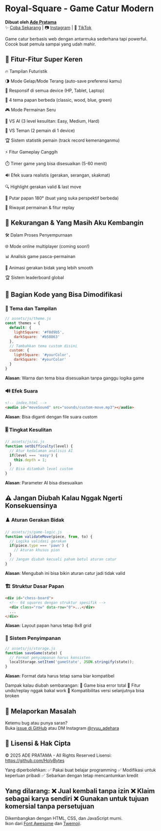 # Royal-Square - Game Catur Modern

**Dibuat oleh [Ade Pratama](https://github.com/HolyBytes)**  
✨ [Coba Sekarang](https://holybytes.github.io/Royal-Square/) | 📷 [Instagram](https://instagram.com/ryuu_adehara) | 🎵 [TikTok](https://tiktok.com/@anindya_lover12)

Game catur berbasis web dengan antarmuka sederhana tapi powerful. Cocok buat pemula sampai yang udah mahir.

## 🌟 Fitur-Fitur Super Keren
🔥 Tampilan Futuristik

🌗 Mode Gelap/Mode Terang (auto-save preferensi kamu)

📱 Responsif di semua device (HP, Tablet, Laptop)

🎨 4 tema papan berbeda (classic, wood, blue, green)

🎮 Mode Permainan Seru

🤖 VS AI (3 level kesulitan: Easy, Medium, Hard)

👥 VS Teman (2 pemain di 1 device)

🏆 Sistem statistik pemain (track record kemenanganmu)

⚡ Fitur Gameplay Canggih

⏱️ Timer game yang bisa disesuaikan (5-60 menit)

🔊 Efek suara realistis (gerakan, serangan, skakmat)

🔍 Highlight gerakan valid & last move

🔄 Putar papan 180° (buat yang suka perspektif berbeda)

📜 Riwayat permainan & fitur replay


## 🚧 Kekurangan & Yang Masih Aku Kembangin
🛠️ Dalam Proses Penyempurnaan

🌐 Mode online multiplayer (coming soon!)

📊 Analisis game pasca-permainan

🎥 Animasi gerakan bidak yang lebih smooth

🏆 Sistem leaderboard global



## 🔧 Bagian Kode yang Bisa Dimodifikasi


### 🎨 Tema dan Tampilan
```javascript
// assets/js/theme.js
const themes = {
  default: {
    lightSquare: '#f0d9b5',
    darkSquare: '#b58863'
  },
  // Tambahkan tema custom disini
  custom: {
    lightSquare: '#yourColor',
    darkSquare: '#yourColor' 
  }
}
```
**Alasan**: Warna dan tema bisa disesuaikan tanpa ganggu logika game

### 🔊 Efek Suara
```html
<!-- index.html -->
<audio id="moveSound" src="sounds/custom-move.mp3"></audio>
```
**Alasan**: Bisa diganti dengan file suara custom

### 🎚️ Tingkat Kesulitan
```javascript
// assets/js/ai.js
function setDifficulty(level) {
  // Atur kedalaman analisis AI
  if(level === 'easy') {
    this.depth = 1;
  }
  // Bisa ditambah level custom
}
```
**Alasan**: Parameter AI bisa disesuaikan

## ⚠️ Jangan Diubah Kalau Nggak Ngerti Konsekuensinya

### ♟️ Aturan Gerakan Bidak
```javascript
// assets/js/game-logic.js
function validateMove(piece, from, to) {
  // Logika validasi gerakan
  if(piece.type === 'pawn') {
    // Aturan khusus pion
  }
  // Jangan diubah kecuali paham betul aturan catur
}
```
**Alasan**: Mengubah ini bisa bikin aturan catur jadi tidak valid

### 🏗️ Struktur Dasar Papan
```html
<div id="chess-board">
  <!-- 64 squares dengan struktur spesifik -->
  <div class="row" data-row="0">...</div>
  ...
</div>
```
**Alasan**: Layout papan harus tetap 8x8 grid

### 💾 Sistem Penyimpanan
```javascript
// assets/js/storage.js
function saveGame(state) {
  // Format penyimpanan harus konsisten
  localStorage.setItem('gameState', JSON.stringify(state));
}
```
**Alasan**: Format data harus tetap sama biar kompatibel

Dampak kalau diubah sembarangan:
🛑 Game bisa error total
🛑 Fitur undo/replay nggak bakal work
🛑 Kompatibilitas versi selanjutnya bisa broken

## 🐛 Melaporkan Masalah

Ketemu bug atau punya saran?  
Buka [issue di GitHub](https://github.com/HolyBytes/Royal-Square/issues) atau DM Instagram [@ryuu_adehara](https://instagram.com/ryuu_adehara)

## 📜 Lisensi & Hak Cipta
© 2025 ADE PRATAMA - All Rights Reserved
Lisensi: https://github.com/HolyBytes

Yang diperbolehkan:
✅ Pakai buat belajar programming
✅ Modifikasi untuk keperluan pribadi
✅ Sebarkan dengan tetap mencantumkan kredit

Yang dilarang:
❌ Jual kembali tanpa izin
❌ Klaim sebagai karya sendiri
❌ Gunakan untuk tujuan komersial tanpa persetujuan
---

Dikembangkan dengan HTML, CSS, dan JavaScript murni.  
Ikon dari [Font Awesome](https://fontawesome.com) dan [Twemoji](https://twemoji.twitter.com).
